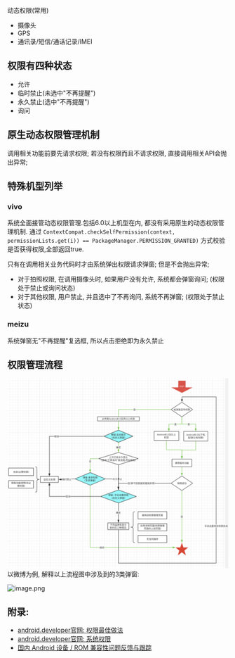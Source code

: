 动态权限(常用)
- 摄像头
- GPS
- 通讯录/短信/通话记录/IMEI

## 权限有四种状态
- 允许
- 临时禁止(未选中"不再提醒")
- 永久禁止(选中"不再提醒")
- 询问

## 原生动态权限管理机制
调用相关功能前要先请求权限; 若没有权限而且不请求权限, 直接调用相关API会抛出异常;

## 特殊机型列举
### vivo
系统全面接管动态权限管理.包括6.0以上机型在内, 都没有采用原生的动态权限管理机制.
通过 ```ContextCompat.checkSelfPermission(context, permissionLists.get(i)) == PackageManager.PERMISSION_GRANTED)``` 方式校验是否获得权限,全部返回true.

只有在调用相关业务代码时才由系统弹出权限请求弹窗; 但是不会抛出异常;
- 对于拍照权限, 在调用摄像头时, 如果用户没有允许, 系统都会弹窗询问; (权限处于禁止或询问状态)
- 对于其他权限, 用户禁止, 并且选中了不再询问, 系统不再弹窗; (权限处于禁止状态)

### meizu
系统弹窗无"不再提醒"复选框, 所以点击拒绝即为永久禁止

## 权限管理流程
![权限管理流程](/images/权限管理流程.png)
以微博为例, 解释以上流程图中涉及到的3类弹窗:

![image.png](https://upload-images.jianshu.io/upload_images/1200965-e69bdb2e425ab79b.png?imageMogr2/auto-orient/strip%7CimageView2/2/w/1240)

## 附录:
- [android.developer官网: 权限最佳做法](https://developer.android.google.cn/training/permissions/best-practices#testing)
- [android.developer官网: 系统权限](https://developer.android.com/guide/topics/security/permissions?hl=zh-cn)
- [国内 Android 设备 / ROM 兼容性问题反馈与跟踪](https://github.com/android-in-china/Compatibility)